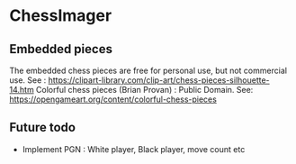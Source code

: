 # ChessImager

## Embedded pieces
The embedded chess pieces are free for personal use, but not commercial use. See : https://clipart-library.com/clip-art/chess-pieces-silhouette-14.htm
Colorful chess pieces (Brian Provan) : Public Domain. See: https://opengameart.org/content/colorful-chess-pieces

## Future todo 

* Implement PGN : White player, Black player, move count etc